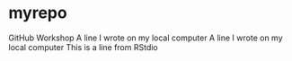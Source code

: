 # myrepo
GitHub Workshop
A line I wrote on my local computer
A line I wrote on my local computer
This is a line from RStdio
